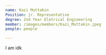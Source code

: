```yaml
---
name: Kazi Muttakin
Position: jr. Representative
degree: 2nd Year Eletrical Engineering
member: /images/members/Kazi_Muttakin.jpeg
people: people

---
```

I am idk

